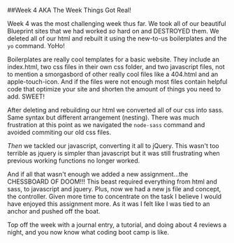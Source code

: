 ##Week 4 AKA The Week Things Got Real!

Week 4 was the most challenging week thus far. We took all of our beautiful Blueprint sites that we had worked _so_ hard on and DESTROYED them. We deleted all of our html and rebuilt it using the new-to-us boilerplates and the `yo` command. YoHo! 

Boilerplates are really cool templates for a basic website. They include an index.html, two css files in their own css folder, and two javascript files, not to mention a smorgasbord of other really cool files like a 404.html and an apple-touch-icon. And if the files were not enough most files contain helpful code that optimize your site and shorten the amount of things you need to add. SWEET!

After deleting and rebuilding our html we converted all of our css into sass. Same syntax but different arrangement (nesting). There was much frustration at this point as we navigated the `node-sass` command and avoided commiting our old css files. 

_Then_ we tackled our javascript, converting it all to jQuery. This wasn't too terrible as jquery is simpler than javascript but it was still frustrating when previous working functions no longer worked. 

And if all that wasn't enough we added a new assignment...the CHESSBOARD OF DOOM!!! This beast required everything from html and sass, to javascript and jquery. Plus, now we had a new js file and concept, the controller. Given more time to concentrate on the task I believe I would have enjoyed this assignment more. As it was I felt like I was tied to an anchor and pushed off the boat. 

Top off the week with a journal entry, a tutorial, and doing about 4 reviews a night, and you now know what coding boot camp is like. 
